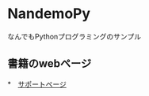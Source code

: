# NandemoPy
なんでもPythonプログラミングのサンプル

## 書籍のwebページ
*　[サポートページ](https://gihyo.jp/book/2020/978-4-297-11637-8/support)
